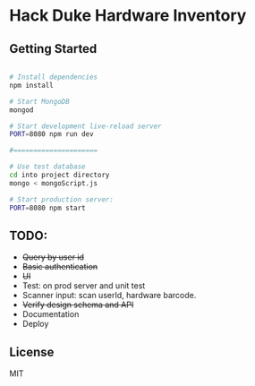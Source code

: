 Hack Duke Hardware Inventory 
==================================
<!-- Using Express & ES6 REST API Boilerplate

- ES6 support via [babel](https://babeljs.io)
- REST resources as middleware via [resource-router-middleware](https://github.com/developit/resource-router-middleware)
- CORS support via [cors](https://github.com/troygoode/node-cors)
- Body Parsing via [body-parser](https://github.com/expressjs/body-parser)

> Tip: If you are using [Mongoose](https://github.com/Automattic/mongoose), you can automatically expose your Models as REST resources using [restful-mongoose](https://git.io/restful-mongoose). -->

Getting Started
---------------

```sh

# Install dependencies
npm install

# Start MongoDB
mongod

# Start development live-reload server
PORT=8080 npm run dev

#=====================

# Use test database
cd into project directory   
mongo < mongoScript.js   

# Start production server:
PORT=8080 npm start
```
TODO:
-----
<ul>
<li><del>Query by user id</del></li>
<li><del>Basic authentication   </del></li>
<li><del>UI   </del></li>
<li>Test: on prod server and unit test   </li>
<li>Scanner input: scan userId, hardware barcode.   </li>
<li><del>Verify design schema and API   </del></li>
<li>Documentation   </li>
<li>Deploy   </li>
</ul>

License
-------

MIT
